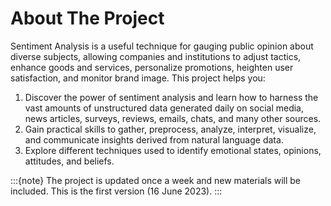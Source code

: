 # About The Project

Sentiment Analysis is a useful technique for gauging public opinion about diverse subjects, allowing companies and institutions to adjust tactics, enhance goods and services, personalize promotions, heighten user satisfaction, and monitor brand image. This project helps you:

1. Discover the power of sentiment analysis and learn how to harness the vast amounts of unstructured data generated daily on social media, news articles, surveys, reviews, emails, chats, and many other sources. 
2. Gain practical skills to gather, preprocess, analyze, interpret, visualize, and communicate insights derived from natural language data. 
3. Explore different techniques used to identify emotional states, opinions, attitudes, and beliefs.

:::{note}
The project is updated once a week and new materials will be included. This is the first version (16 June 2023).
:::

```{tableofcontents}
```
